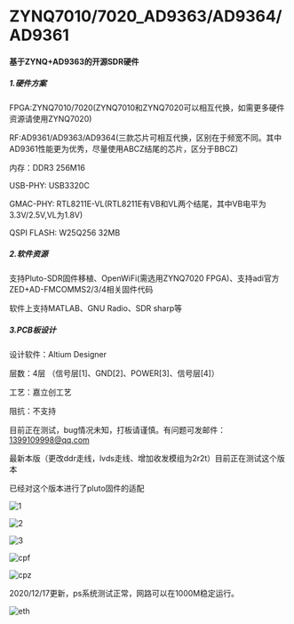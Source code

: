 # ZYNQ7010/7020_AD9363/AD9364/AD9361
####  基于ZYNQ+AD9363的开源SDR硬件

##### 1.硬件方案

FPGA:ZYNQ7010/7020(ZYNQ7010和ZYNQ7020可以相互代换，如需更多硬件资源请使用ZYNQ7020)

RF:AD9361/AD9363/AD9364(三款芯片可相互代换，区别在于频宽不同。其中AD9361性能更为优秀，尽量使用ABCZ结尾的芯片，区分于BBCZ)

内存：DDR3 256M16

USB-PHY: USB3320C

GMAC-PHY: RTL8211E-VL(RTL8211E有VB和VL两个结尾，其中VB电平为3.3V/2.5V,VL为1.8V)

QSPI FLASH: W25Q256 32MB

##### 2.软件资源

支持Pluto-SDR固件移植、OpenWiFi(需选用ZYNQ7020 FPGA)、支持adi官方ZED+AD-FMCOMMS2/3/4相关固件代码

软件上支持MATLAB、GNU Radio、SDR sharp等

##### 3.PCB板设计

设计软件：Altium Designer

层数：4层 （信号层[1]、GND[2]、POWER[3]、信号层[4]）

工艺：嘉立创工艺

阻抗：不支持

目前正在测试，bug情况未知，打板请谨慎。有问题可发邮件：1399109998@qq.com

最新本版（更改ddr走线，lvds走线、增加收发模组为2r2t）目前正在测试这个版本

已经对这个版本进行了pluto固件的适配

![1](images/1.png)

![2](images/2.png)

![3](images/3.png)

![cpf](images/cpf.JPG)

![cpz](images/cpz.JPG)

2020/12/17更新，ps系统测试正常，网路可以在1000M稳定运行。

![eth](images/eth.png)